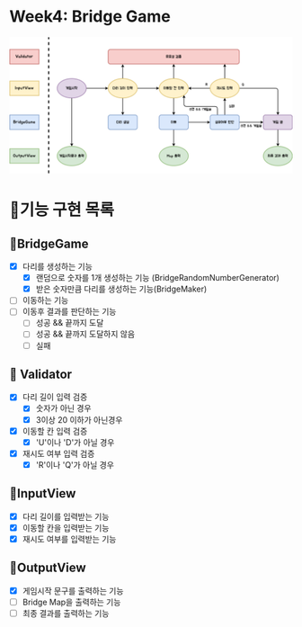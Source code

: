# Week4: Bridge Game

![](chart.png)

# 🎯기능 구현 목록

## 🥇BridgeGame

- [x] 다리를 생성하는 기능
  - [x] 랜덤으로 숫자를 1개 생성하는 기능 (BridgeRandomNumberGenerator)
  - [x] 받은 숫자만큼 다리를 생성하는 기능(BridgeMaker)
- [ ] 이동하는 기능
- [ ] 이동후 결과를 판단하는 기능
  - [ ] 성공 && 끝까지 도달
  - [ ] 성공 && 끝까지 도달하지 않음
  - [ ] 실패

## 🥇 Validator

- [x] 다리 길이 입력 검증
  - [x] 숫자가 아닌 경우
  - [x] 3이상 20 이하가 아닌경우
- [x] 이동할 칸 입력 검증
  - [x] 'U'이나 'D'가 아닐 경우
- [x] 재시도 여부 입력 검증
  - [x] 'R'이나 'Q'가 아닐 경우

## 🥇InputView

- [x] 다리 길이를 입력받는 기능
- [x] 이동할 칸을 입력받는 기능
- [x] 재시도 여부를 입력받는 기능

## 🥇OutputView

- [x] 게임시작 문구를 출력하는 기능
- [ ] Bridge Map을 출력하는 기능
- [ ] 최종 결과를 출력하는 기능
